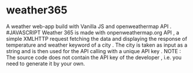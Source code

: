 # weather365
A weather web-app build with Vanilla JS and openweathermap API .
#JAVASCRIPT
Weather 365 is made with onpenweathermap.org API , a simple XMLHTTP request fetching the data and displaying the response of temperature and weather keyword of a city .
The city is taken as input as a string and is then used for the API calling with a unique API key .
NOTE : The source code does not contain the API key of the developer , i.e. you need to generate it by your own.
